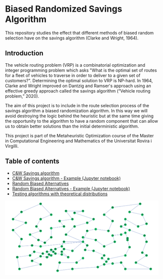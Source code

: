 # Biased Randomized Savings Algorithm
This repository studies the effect that different methods of biased random selection have on the savings algorithm (Clarke and Wright, 1964).

## Introduction

The vehicle routing problem (VRP) is a combinatorial optimization and integer programming problem which asks "What is the optimal set of routes for a fleet of vehicles to traverse in order to deliver to a given set of customers?". Determining the optimal solution to VRP is NP-hard. In 1964, Clarke and Wright improved on Dantzig and Ramser's approach using an effective greedy approach called the savings algorithm (“Vehicle routing problem,” 2020).

The aim of this project is to include in the route selection process of the savings algorithm a biased randomization algorithm. In this way we will avoid destroying the logic behind the heuristic but at the same time giving the opportunity to the algorithm to have a random component that can allow us to obtain better solutions than the initial deterministic algorithm.

This project is part of the Metaheuristic Optimization course of the Master in Computational Engineering and Mathematics of the Universitat Rovira i Virgilli.

## Table of contents
* [C&W Savings algorithm](https://github.com/glezmartin/Biased-Randomized-Savings-Algorithm/blob/main/src/savings_algorithm.py)
* [C&W Savings algorithm - Example (Jupyter notebook)](https://github.com/glezmartin/Biased-Randomized-Savings-Algorithm/blob/main/notebooks/C%26W%20Savings%20Algorithm.ipynb)
* [Random Biased Alternatives](https://github.com/glezmartin/Biased-Randomized-Savings-Algorithm/blob/main/src/random_biased_savings.py)
* [Random Biased Alternatives - Example (Jupyter notebook)](https://github.com/glezmartin/Biased-Randomized-Savings-Algorithm/blob/main/notebooks/Random%20Biased%20Savings%20with%20Theoretical%20Distributions.ipynb)
* [Testing algorithms with theoretical distributions](https://github.com/glezmartin/Biased-Randomized-Savings-Algorithm/blob/main/notebooks/Testing%20algorithms%20with%20theoretical%20distributions.ipynb)


![](https://github.com/glezmartin/Biased-Randomized-Savings-Algorithm/blob/main/reports/figures/MCS_solution.png)
